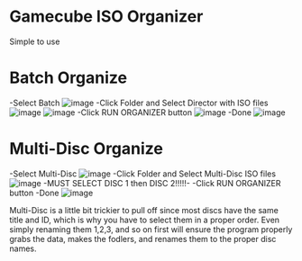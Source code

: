 # Gamecube ISO Organizer
Simple to use
# Batch Organize
-Select Batch
![image](https://github.com/user-attachments/assets/230bb8b9-5608-4611-b30f-986481698fc8)
-Click Folder and Select Director with ISO files
![image](https://github.com/user-attachments/assets/dbfacf81-4656-42d9-b6cb-8f18f4282ce3)
![image](https://github.com/user-attachments/assets/5da64eaf-bd86-4d32-bca2-ce107fced68d)
-Click RUN ORGANIZER button
![image](https://github.com/user-attachments/assets/4d54905d-c92e-4828-a3d6-ccd44d387e4a)
-Done
![image](https://github.com/user-attachments/assets/6950730e-cbd2-4021-9558-71f32b618bcf)

# Multi-Disc Organize
-Select Multi-Disc
![image](https://github.com/user-attachments/assets/d9de1efa-51d2-4ddc-977b-3c7686bb2d8d)
-Click Folder and Select Multi-Disc ISO files
![image](https://github.com/user-attachments/assets/196794f1-9d95-4477-b54c-1f243984351e)
-MUST SELECT DISC 1 then DISC 2!!!!!-
-Click RUN ORGANIZER button
-Done
![image](https://github.com/user-attachments/assets/0d8e6ece-7687-45fc-a495-d6a187c19571)

Multi-Disc is a little bit trickier to pull off since most discs have the same title and ID, which is why you have to select them in a proper order. Even simply renaming them 1,2,3, and so on first will ensure the program properly grabs the data, makes the fodlers, and renames them to the proper disc names.
